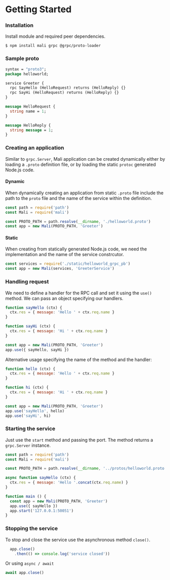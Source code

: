 # Getting Started

### Installation

Install module and required peer dependencies.

```
$ npm install mali grpc @grpc/proto-loader
```

### Sample proto

```protobuf
syntax = "proto3";
package helloworld;

service Greeter {
  rpc SayHello (HelloRequest) returns (HelloReply) {}
  rpc SayHi (HelloRequest) returns (HelloReply) {}
}

message HelloRequest {
  string name = 1;
}

message HelloReply {
  string message = 1;
}
```

### Creating an application

Similar to `grpc.Server`, Mali application can be created dynamically either by
loading a `.proto` definition file, or by loading the static `protoc` generated
Node.js code.

#### Dynamic

When dynamically creating an application from static `.proto` file include the
path to the `proto` file and the name of the service within the definition.

```js
const path = require('path')
const Mali = require('mali')

const PROTO_PATH = path.resolve(__dirname, './helloworld.proto')
const app = new Mali(PROTO_PATH, 'Greeter')
```

#### Static

When creating from statically generated Node.js code, we need the implementation
and the name of the service constrcutor.

```js
const services = require('./static/helloworld_grpc_pb')
const app = new Mali(services, 'GreeterService')
```

### Handling request

We need to define a handler for the RPC call and set it using the `use()` method.
We can pass an object specifying our handlers.

```js
function sayHello (ctx) {
  ctx.res = { message: 'Hello ' + ctx.req.name }
}

function sayHi (ctx) {
  ctx.res = { message: 'Hi ' + ctx.req.name }
}

const app = new Mali(PROTO_PATH, 'Greeter')
app.use({ sayHello, sayHi })
```

Alternative usage specifying the name of the method and the handler:

```js
function hello (ctx) {
  ctx.res = { message: 'Hello ' + ctx.req.name }
}

function hi (ctx) {
  ctx.res = { message: 'Hi ' + ctx.req.name }
}

const app = new Mali(PROTO_PATH, 'Greeter')
app.use('sayHello', hello)
app.use('sayHi', hi)
```

### Starting the service

Just use the `start` method and passing the port. The method returns a
`grpc.Server` instance.

```js
const path = require('path')
const Mali = require('mali')

const PROTO_PATH = path.resolve(__dirname, '../protos/helloworld.proto')

async function sayHello (ctx) {
  ctx.res = { message: 'Hello '.concat(ctx.req.name) }
}

function main () {
  const app = new Mali(PROTO_PATH, 'Greeter')
  app.use({ sayHello })
  app.start('127.0.0.1:50051')
}
```

### Stopping the service
To stop and close the service use the asynchronous method `close()`.

```js
  app.close()
    .then(() => console.log('service closed'))
```

Or using `async / await`

```js
await app.close()
```
